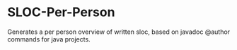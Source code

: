 # SLOC-Per-Person

Generates a per person overview of written sloc, based on javadoc @author commands for java projects.
